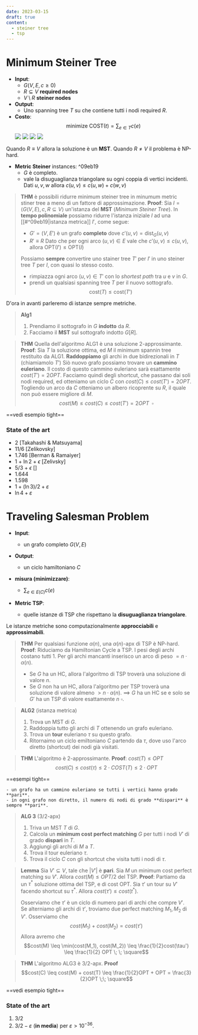 ```yaml
---
date: 2023-03-15
draft: true
content:
  - steiner tree
  - tsp
---
```


# Minimum Steiner Tree
- **Input**:
	- $G(V,E, c \geq 0)$
	- $R \subseteq V$ **required nodes**
	- $V \setminus R$ **steiner nodes**
- **Output**:
	- Uno spanning tree $T$ su che contiene tutti i nodi required $R$.
- **Costo**: $$\text{minimize COST}(t) = \sum_{e \in T} c(e)$$
![](./img/note1-1.png)
![](./img/note1-2.png)
![](./img/note1-3.png)
![](./img/note1-4.png)

Quando $R \equiv V$ allora la soluzione è un **MST**.
Quando $R \neq V$ il problema è NP-hard.


- **Metric Steiner** instances: ^09eb19
	- $G$ è completo.
	- vale la disuguaglianza triangolare su ogni coppia di vertici incidenti. Dati $u,v,w$ allora $c(u,v) \leq c(u,w) + c(w,v)$

> **THM**
> è possibili ridurre minimum steiner tree in minumum metric stiner tree a meno di un fattore di approssimazione.
> **Proof**:
> Sia $I=\langle G(V,E),c, R\subseteq V \rangle$ un'istanza del **MST** (*Minimum Steiner Tree*).
> In **tempo polinomiale** possiamo ridurre l'istanza iniziale $I$ ad una [[#^09eb19|istanza metrica]] $I'$, come segue:
> - $G'=(V,E')$ è un grafo **completo** dove $c'(u,v) = \text{dist}_G(u,v)$
> - $R' \equiv R$
> Dato che per ogni arco $(u,v) \in E$ vale che $c'(u,v) \leq c(u,v)$, allora $\text{OPT}(I') \leq\text{OPT}(I)$
> 
> Possiamo **sempre** convertire uno stainer tree $T'$ per $I'$ in uno steiner tree $T$ per $I$, con quasi lo stesso costo.
> - rimpiazza ogni arco $(u,v) \in T'$ con lo *shortest path* tra $u$ e $v$ in $G$.
> - prendi un qualsiasi spanning tree $T$ per il nuovo sottografo.
> $$\text{cost}(T) \leq \text{cost}(T')$$


D'ora in avanti parleremo di istanze sempre metriche.
> **Alg1**
> 1. Prendiamo il sottografo in $G$ **indotto** da $R$.
> 2. Facciamo il **MST** sul sottografo indotto $G\left[ R \right]$.

> **THM**
> Quella dell'algoritmo ALG1 è una soluzione 2-approssimante.
> **Proof**:
> Sia $T$ la soluzione ottima, ed $M$ il minimum spannin tree restituito da ALG1.
> **Raddoppiamo** gli archi in due bidirezionali in $T$ (chiamiamolo $T'$)
> Siò nuovo grafo possiamo trovare un **cammino euleriano**.
> Il costo di questo cammino euleriano sarà esattamente $cost(T') = 2OPT$.
> Facciamo quindi degli shortcut, che passano dai soli nodi required, ed otteniamo un ciclo $C$ con $cost(C) \leq cost(T') = 2OPT$.
> Togliendo un arco da $C$ otteniamo un albero ricoprente su $R$, il quale non può essere migliore di $M$.
> $$cost(M) \leq cost(C) \leq cost(T') = 2OPT \; \; \square$$ 


==vedi esempio tight==

### State of the art
- 2 [Takahashi & Matsuyama]
- 11/6 [Zelikovsky]
- 1.746 [Berman & Ramaiyer]
- 1 + $\ln{2}$ + $\epsilon$ [Zelivsky]
- 5/3 + $\epsilon$ []
- 1.644
- 1.598
- $1 + (\ln{3})/2 + \varepsilon$
- $\ln{4} + \varepsilon$

# Traveling Salesman Problem
- **Input**:
	- un grafo completo $G(V,E)$
- **Output**:
	- un ciclo hamiltoniano $C$
- **misura (minimizzare)**:
	- $\sum_{e \in E(C)}c(e)$


- **Metric TSP**:
	- quelle istanze di TSP che rispettano la **disuguaglianza triangolare**.

Le istanze metriche sono computazionalmente **approcciabili** e **approssimabili**.

> **THM**
> Per qualsiasi funzione $\alpha(n)$, una $\alpha(n)$-apx di TSP è NP-hard.
> **Proof**:
> Riduciamo da Hamiltonian Cycle a TSP.
> I pesi degli archi costano tutti 1.
> Per gli archi mancanti inserisco un arco di peso $= n \cdot \alpha(n)$.
> - Se $G$ ha un HC, allora l'algoritmo di TSP troverà una soluzione di valore $n$.
> - Se $G$ non ha un HC, allora l'algoritmo per TSP troverà una soluzione di valore almeno $> n \cdot \alpha (n)$.
> $\implies$ $G$ ha un HC se e solo se $G'$ ha un TSP di valore esattamente $n$ $\square$.


> **ALG2** (istanza metrica)
> 1. Trova un MST di $G$.
> 2. Raddoppia tutto gli archi di $T$ ottenendo un grafo euleriano.
> 3. Trova un **tour** euleriano $\tau$ su questo grafo.
> 4. Ritornaimo un ciclo emiltoniano $C$ partendo da $\tau$, dove uso l'arco diretto (shortcut) dei nodi già visitati.

> **THM**
> L'algoritmo è 2-approssimante.
> **Proof**:
> $cost(T) \leq OPT$
> $$cost(C) \leq cost(\tau) \leq 2 \cdot COST(T) \leq 2 \cdot OPT$$


==esempi tight==

```ad-note
- un grafo ha un cammino euleriano se tutti i vertici hanno grado **pari**.
- in ogni grafo non diretto, il numero di nodi di grado **dispari** è sempre **pari**.
```


> **ALG 3** (3/2-apx)
> 1. Triva un MST $T$ di $G$.
> 2. Calcola un **minimum cost perfect matching** $G$ per tutti i nodi $V'$ di grado **dispari** in $T$.
> 3. Aggiungi gli archi di $M$ a $T$.
> 4. Trova il tour euleriano $\tau$.
> 5. Trova il ciclo $C$ con gli shortcut che visita tutti i nodi di $\tau$.

> **Lemma**
> Sia $V' \subseteq V$, tale che $\vert V' \vert$ è **pari**.
> Sia $M$ un minimum cost perfect matching su $V'$.
> Allora $cost(M) \leq OPT/2$ del TSP.
> **Proof**:
> Partiamo da un $\tau^*$ soluzione ottima del TSP, e di cost OPT.
> Sia $\tau'$ un tour su $V'$ facendo shortcut su $\tau^*$.
> Allora $cost(\tau') \leq cost(t^*)$.
> 
> Osserviamo che $\tau'$ è un ciclo di numero pari di archi che compre $V'$.
> Se alterniamo gli archi di $\tau'$, troviamo due perfect matching $M_1, M_2$ di $V'$.
> Osserviamo che $$cost(M_1) + cost(M_2) = cost(\tau')$$
> Allora avremo che $$cost(M) \leq \min(cost(M_1), cost(M_2)) \leq \frac{1}{2}cost(\tau') \leq \frac{1}{2} OPT \; \; \square$$ 

> **THM**
> L'algoritmo ALG3 è $3/2$-apx.
> **Proof**
> $$cost(C) \leq cost(M) + cost(T) \leq \frac{1}{2}OPT + OPT = \frac{3}{2}OPT \;\; \square$$

==vedi esempio tight==


### State of the art
1. $3/2$
2. $3/2 - \varepsilon$ (**in media**) per $\varepsilon > 10^{-36}$.

